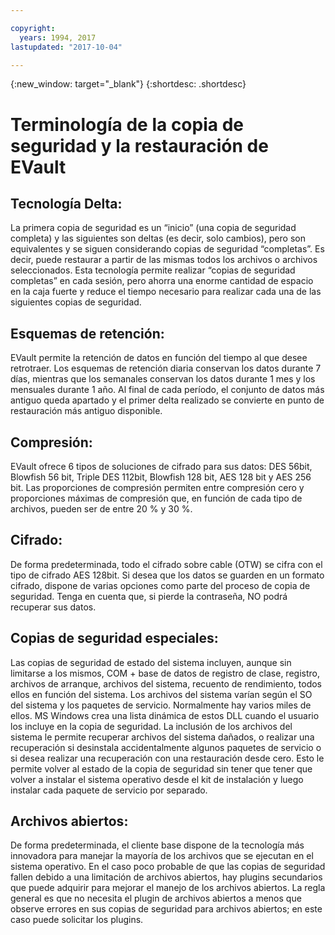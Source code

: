 ```yaml
---

copyright:
  years: 1994, 2017
lastupdated: "2017-10-04"

---
```

{:new_window: target="_blank"}
{:shortdesc: .shortdesc}

# Terminología de la copia de seguridad y la restauración de EVault 

## Tecnología Delta:
La primera copia de seguridad es un “inicio” (una copia de seguridad completa) y las siguientes son deltas (es decir, solo cambios), pero son equivalentes y se siguen considerando copias de seguridad “completas”. Es decir, puede restaurar a partir de las mismas todos los archivos o archivos seleccionados. Esta tecnología permite realizar “copias de seguridad completas” en cada sesión, pero ahorra una enorme cantidad de espacio en la caja fuerte y reduce el tiempo necesario para realizar cada una de las siguientes copias de seguridad.

## Esquemas de retención: 
EVault permite la retención de datos en función del tiempo al que desee retrotraer. Los esquemas de retención diaria conservan los datos durante 7 días, mientras que los semanales conservan los datos durante 1 mes y los mensuales durante 1 año. Al final de cada período, el conjunto de datos más antiguo queda apartado y el primer delta realizado se convierte en punto de restauración más antiguo disponible. 

## Compresión: 
EVault ofrece 6 tipos de soluciones de cifrado para sus datos: DES 56bit, Blowfish 56 bit, Triple DES 112bit, Blowfish 128 bit, AES 128 bit y AES 256 bit. Las proporciones de compresión permiten entre compresión cero y proporciones máximas de compresión que, en función de cada tipo de archivos, pueden ser de entre 20 % y 30 %.

## Cifrado:
De forma predeterminada, todo el cifrado sobre cable (OTW) se cifra con el tipo de cifrado AES 128bit. Si desea que los datos se guarden en un formato cifrado, dispone de varias opciones como parte del proceso de copia de seguridad. Tenga en cuenta que, si pierde la contraseña, NO podrá recuperar sus datos. 

## Copias de seguridad especiales: 
Las copias de seguridad de estado del sistema incluyen, aunque sin limitarse a los mismos, COM + base de datos de registro de clase, registro, archivos de arranque, archivos del sistema, recuento de rendimiento, todos ellos en función del sistema. Los archivos del sistema varían según el SO del sistema y los paquetes de servicio. Normalmente hay varios miles de ellos. MS Windows crea una lista dinámica de estos DLL cuando el usuario los incluye en la copia de seguridad. La inclusión de los archivos del sistema le permite recuperar archivos del sistema dañados, o realizar una recuperación si desinstala accidentalmente algunos paquetes de servicio o si desea realizar una recuperación con una restauración desde cero. Esto le permite volver al estado de la copia de seguridad sin tener que tener que volver a instalar el sistema operativo desde el kit de instalación y luego instalar cada paquete de servicio por separado. 

## Archivos abiertos: 
De forma predeterminada, el cliente base dispone de la tecnología más innovadora para manejar la mayoría de los archivos que se ejecutan en el sistema operativo. En el caso poco probable de que las copias de seguridad fallen debido a una limitación de archivos abiertos, hay plugins secundarios que puede adquirir para mejorar el manejo de los archivos abiertos. La regla general es que no necesita el plugin de archivos abiertos a menos que observe errores en sus copias de seguridad para archivos abiertos; en este caso puede solicitar los plugins.
